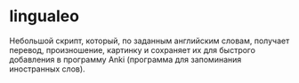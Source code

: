 lingualeo
=========


Небольшой скрипт, который, по заданным английским словам, получает перевод, 
произношение, картинку и сохраняет их для быстрого добавления в программу
Anki (программа для запоминания иностранных слов).
